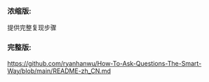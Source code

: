 
### 浓缩版:

提供完整复现步骤

### 完整版:

https://github.com/ryanhanwu/How-To-Ask-Questions-The-Smart-Way/blob/main/README-zh_CN.md
